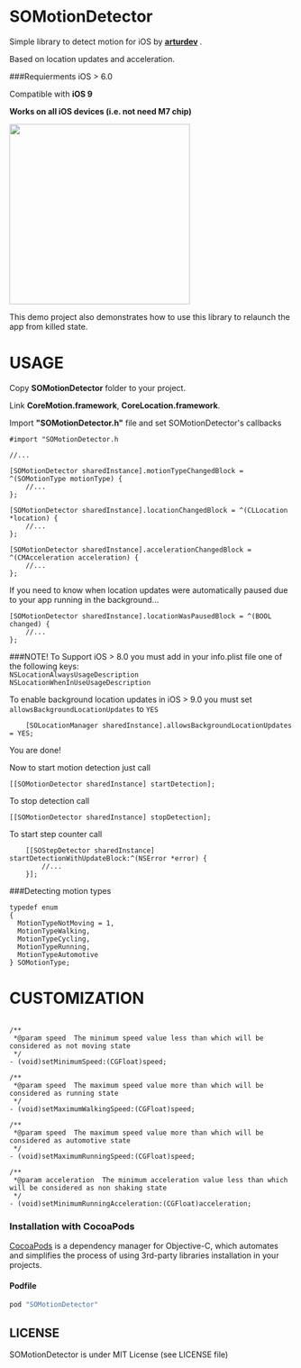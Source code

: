 SOMotionDetector
================

Simple library to detect motion for iOS by <b> <a href="https://github.com/arturdev">arturdev</a> </b>.

Based on location updates and acceleration.

###Requierments
iOS > 6.0 

Compatible with <b>iOS 9</b>

<b>Works on all iOS devices (i.e. not need M7 chip)</b>

<img src="https://raw.github.com/SocialObjects-Software/SOMotionDetector/master/MotionDetection/screenshot.PNG" width=320>

This demo project also demonstrates how to use this library to relaunch the app from killed state.

USAGE
=====
Copy <b>SOMotionDetector</b> folder to your project.

Link <b>CoreMotion.framework</b>, <b>CoreLocation.framework</b>.

Import <b>"SOMotionDetector.h"</b> file and set SOMotionDetector's callbacks

```ObjC
#import "SOMotionDetector.h

//...

[SOMotionDetector sharedInstance].motionTypeChangedBlock = ^(SOMotionType motionType) {
    //...
};
    
[SOMotionDetector sharedInstance].locationChangedBlock = ^(CLLocation *location) {
    //...
};

[SOMotionDetector sharedInstance].accelerationChangedBlock = ^(CMAcceleration acceleration) {
    //...    
};
```

If you need to know when location updates were automatically paused due to your app running in the background...

```ObjC
[SOMotionDetector sharedInstance].locationWasPausedBlock = ^(BOOL changed) {
    //...    
};
```

###NOTE!
To Support iOS > 8.0 you must add in your info.plist file one of the following keys: <br>
`NSLocationAlwaysUsageDescription`<br> `NSLocationWhenInUseUsageDescription`

To enable background location updates in iOS > 9.0 you must set `allowsBackgroundLocationUpdates` to `YES` <br>
```ObjC
    [SOLocationManager sharedInstance].allowsBackgroundLocationUpdates = YES;
```

You are done! 

Now to start motion detection just call
```ObjC 
[[SOMotionDetector sharedInstance] startDetection];
```

To stop detection call
```ObjC 
[[SOMotionDetector sharedInstance] stopDetection];
```  

To start step counter call
```ObjC
    [[SOStepDetector sharedInstance] startDetectionWithUpdateBlock:^(NSError *error) {
        //...
    }];
```
###Detecting motion types
```ObjC
typedef enum
{
  MotionTypeNotMoving = 1,
  MotionTypeWalking,
  MotionTypeCycling,
  MotionTypeRunning,
  MotionTypeAutomotive
} SOMotionType;
```

CUSTOMIZATION
=============
```ObjC

/**
 *@param speed  The minimum speed value less than which will be considered as not moving state
 */
- (void)setMinimumSpeed:(CGFloat)speed;

/**
 *@param speed  The maximum speed value more than which will be considered as running state
 */
- (void)setMaximumWalkingSpeed:(CGFloat)speed;

/**
 *@param speed  The maximum speed value more than which will be considered as automotive state
 */
- (void)setMaximumRunningSpeed:(CGFloat)speed;

/**
 *@param acceleration  The minimum acceleration value less than which will be considered as non shaking state
 */
- (void)setMinimumRunningAcceleration:(CGFloat)acceleration;

```

### Installation with CocoaPods

[CocoaPods](http://cocoapods.org) is a dependency manager for Objective-C, which automates and simplifies the process of using 3rd-party libraries installation in your projects.

#### Podfile

```ruby
pod "SOMotionDetector"
```

<h2>LICENSE</h2>
SOMotionDetector is under MIT License (see LICENSE file)
